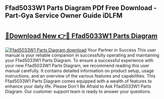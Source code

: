 ## Ffad5033W1 Parts Diagram PDf Free Download - Part-Gya Service Owner Guide iDLFM

# <h2><a href="http://dfk4qdt.blite.top/?on=Ffad5033W1+Parts+Diagram">🔗Download New 👉🔴 Ffad5033W1 Parts Diagram</a></h2>

[![Ffad5033W1 Parts Diagram download](https://i.imgur.com/lujVjoI.png)](http://dfk4qdt.blite.top/?on=Ffad5033W1+Parts+Diagram)
Your Partner in Success This user manual is your reliable companion in successfully operating and maintaining your Ffad5033W1 Parts Diagram. To ensure a successful experience with your new Ffad5033W1 Parts Diagram, we recommend reading this user manual carefully. It contains detailed information on product setup, usage instructions, and an overview of the various features and capabilities. This Ffad5033W1 Parts Diagram comes equipped with a wealth of features to enhance your daily life. Please Don't Be Afraid to Ask Ffad5033W1 Parts Diagram. Our customer support team is ready to answer your questions.
